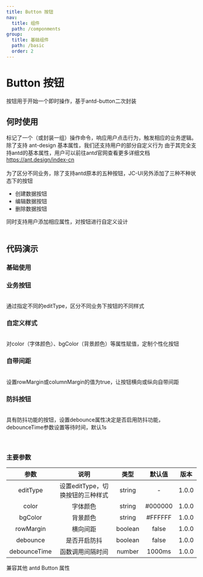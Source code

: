 ```yaml
---
title: Button 按钮
nav:
  title: 组件
  path: /componments
group:
  title: 基础组件
  path: /basic
  order: 2
---
```


# Button 按钮

按钮用于开始一个即时操作，基于antd-button二次封装
<br/>
## 何时使用


标记了一个（或封装一组）操作命令，响应用户点击行为，触发相应的业务逻辑。
除了支持 ant-design 基本属性，我们还支持用户的部分自定义行为
由于其完全支持antd的基本属性，用户可以前往antd官网查看更多详细文档
<a>https://ant.design/index-cn</a>  
<br/>
为了区分不同业务，除了支持antd原本的五种按钮，JC-UI另外添加了三种不种状态下的按钮
 <ul>
   <li>创建数据按钮</li>
   <li>编辑数据按钮</li>
   <li>删除数据按钮</li>
</ul>
同时支持用户添加相应属性，对按钮进行自定义设计
<br/>
<br/>

## 代码演示

### 基础使用
<code src='./demos/demo1.jsx' ></code>

### 业务按钮

<code src='./demos/demo2.jsx' ></code>
<br/>
通过指定不同的editType，区分不同业务下按钮的不同样式

### 自定义样式
<code src='./demos/demo3.jsx' ></code>
<br/>
对color（字体颜色）、bgColor（背景颜色）等属性赋值，定制个性化按钮

### 自带间距
<code src='./demos/demo4.jsx' ></code>
<br/>
设置rowMargin或columnMargin的值为true，让按钮横向或纵向自带间距

### 防抖按钮
<code src='./demos/demo5.jsx' ></code>
<br/>
具有防抖功能的按钮，设置debounce属性决定是否启用防抖功能，debounceTime参数设置等待时间，默认1s
<br/>
<br/>
<br/>
### 主要参数

| 参数  |                            说明                              |                 类型                  |    默认值   |  版本  |
| :---: | :---------------------------------------------------------: | :-----------------------------------:|   :----:   | :---: |
| editType |              设置editType，切换按钮的三种样式                 |               string                |     -      | 1.0.0 |
| color    |                     字体颜色                               |               string                |   #000000  | 1.0.0 |
| bgColor  |                     背景颜色                               |               string                |   #FFFFFF  | 1.0.0 |
| rowMargin |                    横向间距                               |               boolean               |   false    | 1.0.0 |
| debounce |                     是否开启防抖                            |               boolean               |   false    | 1.0.0 |
| debounceTime |                 函数调用间隔时间                         |               number               |   1000ms    | 1.0.0 |


兼容其他 antd Button 属性
